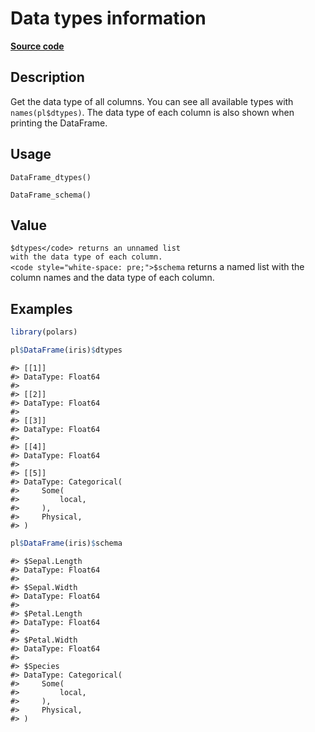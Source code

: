 

# Data types information

[**Source code**](https://github.com/pola-rs/r-polars/tree/main/R/dataframe__frame.R#L484)

## Description

Get the data type of all columns. You can see all available types with
<code>names(pl$dtypes)</code>. The data type of each column is also
shown when printing the DataFrame.

## Usage

<pre><code class='language-R'>DataFrame_dtypes()

DataFrame_schema()
</code></pre>

## Value

<code style="white-space: pre;">$dtypes</code> returns an unnamed list
with the data type of each column.
<code style="white-space: pre;">$schema</code> returns a named list with
the column names and the data type of each column.

## Examples

``` r
library(polars)

pl$DataFrame(iris)$dtypes
```

    #> [[1]]
    #> DataType: Float64
    #> 
    #> [[2]]
    #> DataType: Float64
    #> 
    #> [[3]]
    #> DataType: Float64
    #> 
    #> [[4]]
    #> DataType: Float64
    #> 
    #> [[5]]
    #> DataType: Categorical(
    #>     Some(
    #>         local,
    #>     ),
    #>     Physical,
    #> )

``` r
pl$DataFrame(iris)$schema
```

    #> $Sepal.Length
    #> DataType: Float64
    #> 
    #> $Sepal.Width
    #> DataType: Float64
    #> 
    #> $Petal.Length
    #> DataType: Float64
    #> 
    #> $Petal.Width
    #> DataType: Float64
    #> 
    #> $Species
    #> DataType: Categorical(
    #>     Some(
    #>         local,
    #>     ),
    #>     Physical,
    #> )
